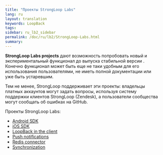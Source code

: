 ```yaml
---
title: "Проекты StrongLoop Labs"
lang: ru
layout: translation
keywords: LoopBack
tags:
sidebar: ru_lb2_sidebar
permalink: /doc/ru/lb2/StrongLoop-Labs.html
summary:
---
```


**StrongLoop Labs projects** дают возможность попробовать новый и экспериментальный функционал до выпуска стабильной версии . Конечно функционал может быть еще не таки удобным для его использования пользователями, не иметь полной документации или уже быть устаревшим.

Тем не менее, StrongLoop поддерживает эти проекты: владельцы платных аккаунтов могут задать вопросы, используя систему поддержки клиентов StrongLoop (Zendesk), а пользователи сообщества могут сообщать об ошибках на GitHub.

Проекты StrongLoop Labs:

* [Android SDK](Android-SDK.html)
* [iOS SDK](iOS-SDK.html)
* [LoopBack in the client](LoopBack-in-the-client.html)
* [Push notifications](Push-notifications.html)
* [Redis connector](Redis-connector.html)
* [Synchronization](Synchronization.html)
